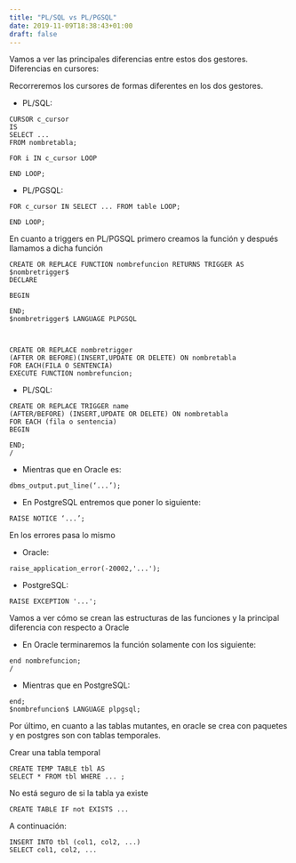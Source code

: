 ```yaml
---
title: "PL/SQL vs PL/PGSQL"
date: 2019-11-09T18:38:43+01:00
draft: false
---
```


Vamos a ver las principales diferencias entre estos dos gestores. 
Diferencias en cursores:

Recorreremos los cursores de formas diferentes en los dos gestores.

* PL/SQL:

```
CURSOR c_cursor
IS
SELECT ...
FROM nombretabla;

FOR i IN c_cursor LOOP

END LOOP;
```
* PL/PGSQL:

```
FOR c_cursor IN SELECT ... FROM table LOOP;

END LOOP;
```

En cuanto a triggers en PL/PGSQL primero creamos la función y después llamamos a dicha función

```
CREATE OR REPLACE FUNCTION nombrefuncion RETURNS TRIGGER AS $nombretrigger$
DECLARE

BEGIN

END;
$nombretrigger$ LANGUAGE PLPGSQL



CREATE OR REPLACE nombretrigger
(AFTER OR BEFORE)(INSERT,UPDATE OR DELETE) ON nombretabla
FOR EACH(FILA O SENTENCIA) 
EXECUTE FUNCTION nombrefuncion;
```

* PL/SQL:


```
CREATE OR REPLACE TRIGGER name
(AFTER/BEFORE) (INSERT,UPDATE OR DELETE) ON nombretabla
FOR EACH (fila o sentencia)
BEGIN

END;
/
```

* Mientras que en Oracle es:

```
dbms_output.put_line(‘...’);
```

* En PostgreSQL entremos que poner lo siguiente:

```
RAISE NOTICE ‘...’;
```

En los errores pasa lo mismo

* Oracle:

```
raise_application_error(-20002,'...');
```

* PostgreSQL:

```
RAISE EXCEPTION '...';
```

Vamos a ver cómo se crean las estructuras de las funciones y la principal diferencia con respecto a Oracle

* En Oracle terminaremos la función solamente con los siguiente:

```
end nombrefuncion;
/
```

* Mientras que en PostgreSQL:

```
end;
$nombrefuncion$ LANGUAGE plpgsql;
```

Por último, en cuanto a las tablas mutantes, en oracle se crea con paquetes y en postgres son con tablas temporales.

Crear una tabla temporal

```
CREATE TEMP TABLE tbl AS
SELECT * FROM tbl WHERE ... ;
```

No está seguro de si la tabla ya existe

```
CREATE TABLE IF not EXISTS ...
```

A continuación:

```
INSERT INTO tbl (col1, col2, ...)
SELECT col1, col2, ...
```
